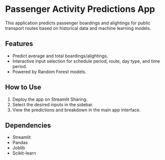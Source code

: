 # Passenger Activity Predictions App

This application predicts passenger boardings and alightings for public transport routes based on historical data and machine learning models.

## Features
- Predict average and total boardings/alightings.
- Interactive input selection for schedule period, route, day type, and time period.
- Powered by Random Forest models.

## How to Use
1. Deploy the app on Streamlit Sharing.
2. Select the desired inputs in the sidebar.
3. View the predictions and breakdown in the main app interface.

## Dependencies
- Streamlit
- Pandas
- Joblib
- Scikit-learn

